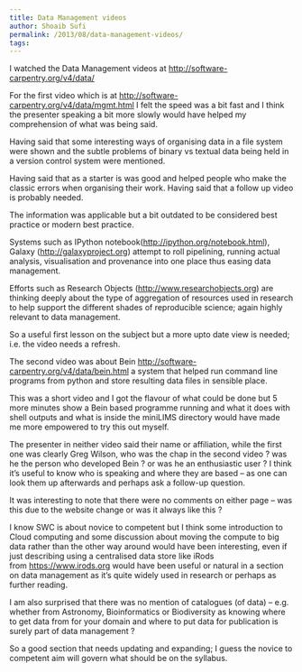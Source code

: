 ```yaml
---
title: Data Management videos
author: Shoaib Sufi
permalink: /2013/08/data-management-videos/
tags:
---
```

I watched the Data Management videos at http://software-carpentry.org/v4/data/

For the first video which is at http://software-carpentry.org/v4/data/mgmt.html I felt the speed was a bit fast and I think the presenter speaking a bit more slowly would have helped my comprehension of what was being said.

Having said that some interesting ways of organising data in a file system were shown and the subtle problems of binary vs textual data being held in a version control system were mentioned.

Having said that as a starter is was good and helped people who make the classic errors when organising their work. Having said that a follow up video is probably needed.

The information was applicable but a bit outdated to be considered best practice or modern best practice.

Systems such as IPython notebook(http://ipython.org/notebook.html), Galaxy (http://galaxyproject.org) attempt to roll pipelining, running actual analysis, visualisation and provenance into one place thus easing data management.

Efforts such as Research Objects (http://www.researchobjects.org) are thinking deeply about the type of aggregation of resources used in research to help support the different shades of reproducible science; again highly relevant to data management.

So a useful first lesson on the subject but a more upto date view is needed; i.e. the video needs a refresh.

The second video was about Bein http://software-carpentry.org/v4/data/bein.html a system that helped run command line programs from python and store resulting data files in sensible place.

This was a short video and I got the flavour of what could be done but 5 more minutes show a Bein based programme running and what it does with shell outputs and what is inside the miniLIMS directory would have made me more empowered to try this out myself.

The presenter in neither video said their name or affiliation, while the first one was clearly Greg Wilson, who was the chap in the second video ? was he the person who developed Bein ? or was he an enthusiastic user ? I think it&#8217;s useful to know who is speaking and where they are based &#8211; as one can look them up afterwards and perhaps ask a follow-up question.

It was interesting to note that there were no comments on either page &#8211; was this due to the website change or was it always like this ?

I know SWC is about novice to competent but I think some introduction to Cloud computing and some discussion about moving the compute to big data rather than the other way around would have been interesting, even if just describing using a centralised data store like iRods from https://www.irods.org would have been useful or natural in a section on data management as it&#8217;s quite widely used in research or perhaps as further reading.

I am also surprised that there was no mention of catalogues (of data) &#8211; e.g. whether from Astronomy, Bioinformatics or Biodiversity as knowing where to get data from for your domain and where to put data for publication is surely part of data management ?

So a good section that needs updating and expanding; I guess the novice to competent aim will govern what should be on the syllabus.

&nbsp;

&nbsp;
